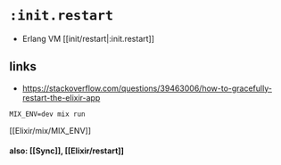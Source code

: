 # `:init.restart`
- Erlang VM [[init/restart|:init.restart]]

## links
- https://stackoverflow.com/questions/39463006/how-to-gracefully-restart-the-elixir-app

```
MIX_ENV=dev mix run
```

[[Elixir/mix/MIX_ENV]]

#### also: [[Sync]], [[Elixir/restart]]

